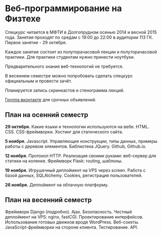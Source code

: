 Веб-программирование на Физтехе
===============

Спецкурс читается в МФТИ в Долгопрудном осенью 2014 и весной 2015 года. Занятия проходят по средам с 19:00 до 22:00 в аудитории 113 ГК. Первое занятие - 29 октября.

Каждое занятие состоит из полуторачасовой лекции и полуторачасовой практики. Для практики студентам нужно принести ноутбуки.

Предварительного знания веб-технологий не требуется.

В весеннем семестре можно попробовать сделать спецкурс официальным и провести зачёт.

Планируется запись скринкастов и стенограмма лекций.

[Группа вконтакте](https://vk.com/mipt_web) для срочных объявлений.

План на осенний семестр
----

**29 октября.** Какие языки и технологии используются на вебе. HTML. CSS. CSS-фреймворки. Хостинг для статического сайта.

**5 ноября.** Javascript. Управляющие конструкции, типы данных, примеры работы с деревом элементов. Библиотека JQuery. Github, Github.io.

**12 ноября.** Протокол HTTP. Реализация своими руками: веб-сервер для статики на коленке. Фреймворк Flask: routing, шаблоны.

**19 ноября.** Игрушечный деплоймент на VPS через screen. Работа с базой данных, SQLAlchemy. Cookies, регистрация пользователей.

**26 ноября.** Деплоймент на облачную платформу.

План на весенний семестр
-----

Фреймворк Django (подробно). Ajax. Безопасность. Честный деплоймент на VPS: nginx, fastCGI. Проектирование интерфейсов. Использование готовых движков вроде WordPress. Веб-сокеты. JavaScript-фреймворки на стороне клиента. Тестирование. API.

